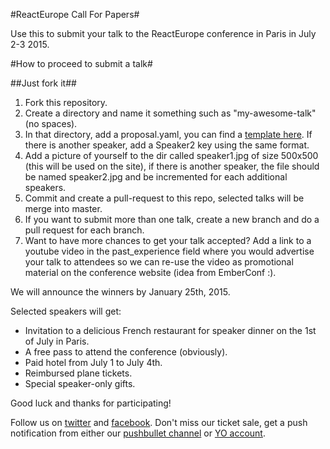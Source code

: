 #ReactEurope Call For Papers#

Use this to submit your talk to the ReactEurope conference in Paris in July 2-3 2015.

#How to proceed to submit a talk#

##Just fork it##

 1. Fork this repository.
 2. Create a directory and name it something such as "my-awesome-talk" (no spaces).
 3. In that directory, add a proposal.yaml, you can find a [template here](https://github.com/react-europe/cfp-2015/blob/master/talk-sample/proposal.yaml). If there is another speaker, add a Speaker2 key using the same format.
 4. Add a picture of yourself to the dir called speaker1.jpg of size 500x500 (this will be used on the site), if there is another speaker, the file should be named speaker2.jpg and be incremented for each additional speakers.
 5. Commit and create a pull-request to this repo, selected talks will be merge into master.
 6. If you want to submit more than one talk, create a new branch and do a pull request for each branch.
 7. Want to have more chances to get your talk accepted? Add a link to a youtube video in the past_experience field where you would advertise your talk to attendees so we can re-use the video as promotional material on the conference website (idea from EmberConf :).

We will announce the winners by January 25th, 2015.

Selected speakers will get:

* Invitation to a delicious French restaurant for speaker dinner on the 1st of July in Paris.
* A free pass to attend the conference (obviously).
* Paid hotel from July 1 to July 4th.
* Reimbursed plane tickets.
* Special speaker-only gifts.

Good luck and thanks for participating!

Follow us on [twitter](https://twitter.com/reacteurope) and [facebook](https://www.facebook.com/ReactEurope).
Don't miss our ticket sale, get a push notification from either our [pushbullet channel](https://www.pushbullet.com/my-channel?tag=reacteurope) or [YO account](http://www.justyo.co/REACTEUROPE/).
